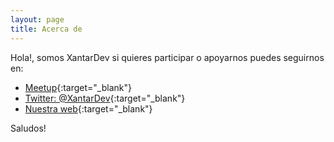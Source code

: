 ```yaml
---
layout: page
title: Acerca de
---
```


Hola!, somos XantarDev si quieres participar o apoyarnos puedes seguirnos en:
* [Meetup](https://www.meetup.com/es-ES/XantarDev/){:target="_blank"}
* [Twitter: @XantarDev](https://twitter.com/XantarDev){:target="_blank"}
* [Nuestra web](http://www.xantardev.org){:target="_blank"}

Saludos!
